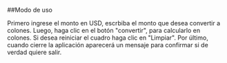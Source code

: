 ##Modo de uso

Primero ingrese el monto en USD, escrbiba el monto que desea convertir a colones.
Luego, haga clic en el botón "convertir", para calcularlo en colones.
Si desea reiniciar el cuadro haga clic en "Limpiar".
Por último, cuando cierre la aplicación aparecerá un mensaje para confirmar si de verdad quiere salir.
